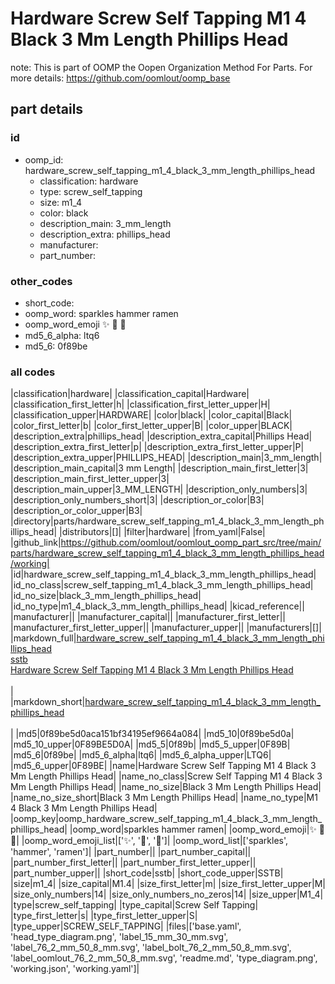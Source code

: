 # Hardware Screw Self Tapping M1 4 Black 3 Mm Length Phillips Head  

note: This is part of OOMP the Oopen Organization Method For Parts. For more details: https://github.com/oomlout/oomp_base

##  part details





### id
* oomp_id: hardware_screw_self_tapping_m1_4_black_3_mm_length_phillips_head
  * classification: hardware
  * type: screw_self_tapping
  * size: m1_4
  * color: black
  * description_main: 3_mm_length
  * description_extra: phillips_head
  * manufacturer: 
  * part_number: 

### other_codes
* short_code: 
* oomp_word: sparkles hammer ramen
* oomp_word_emoji :sparkles: :hammer: :ramen:
* md5_6_alpha: ltq6
* md5_6: 0f89be

### all codes 
|classification|hardware|
|classification_capital|Hardware|
|classification_first_letter|h|
|classification_first_letter_upper|H|
|classification_upper|HARDWARE|
|color|black|
|color_capital|Black|
|color_first_letter|b|
|color_first_letter_upper|B|
|color_upper|BLACK|
|description_extra|phillips_head|
|description_extra_capital|Phillips Head|
|description_extra_first_letter|p|
|description_extra_first_letter_upper|P|
|description_extra_upper|PHILLIPS_HEAD|
|description_main|3_mm_length|
|description_main_capital|3 mm Length|
|description_main_first_letter|3|
|description_main_first_letter_upper|3|
|description_main_upper|3_MM_LENGTH|
|description_only_numbers|3|
|description_only_numbers_short|3|
|description_or_color|B3|
|description_or_color_upper|B3|
|directory|parts/hardware_screw_self_tapping_m1_4_black_3_mm_length_phillips_head|
|distributors|[]|
|filter|hardware|
|from_yaml|False|
|github_link|https://github.com/oomlout/oomlout_oomp_part_src/tree/main/parts/hardware_screw_self_tapping_m1_4_black_3_mm_length_phillips_head/working|
|id|hardware_screw_self_tapping_m1_4_black_3_mm_length_phillips_head|
|id_no_class|screw_self_tapping_m1_4_black_3_mm_length_phillips_head|
|id_no_size|black_3_mm_length_phillips_head|
|id_no_type|m1_4_black_3_mm_length_phillips_head|
|kicad_reference||
|manufacturer||
|manufacturer_capital||
|manufacturer_first_letter||
|manufacturer_first_letter_upper||
|manufacturer_upper||
|manufacturers|[]|
|markdown_full|[hardware_screw_self_tapping_m1_4_black_3_mm_length_phillips_head](https://github.com/oomlout/oomlout_oomp_part_src/tree/main/parts/hardware_screw_self_tapping_m1_4_black_3_mm_length_phillips_head/working)<br>[sstb](https://github.com/oomlout/oomlout_oomp_part_src/tree/main/parts/hardware_screw_self_tapping_m1_4_black_3_mm_length_phillips_head/working)<br>[Hardware Screw Self Tapping M1 4 Black 3 Mm Length Phillips Head](https://github.com/oomlout/oomlout_oomp_part_src/tree/main/parts/hardware_screw_self_tapping_m1_4_black_3_mm_length_phillips_head/working)<br><br>|
|markdown_short|[hardware_screw_self_tapping_m1_4_black_3_mm_length_phillips_head](https://github.com/oomlout/oomlout_oomp_part_src/tree/main/parts/hardware_screw_self_tapping_m1_4_black_3_mm_length_phillips_head/working)<br><br>|
|md5|0f89be5d0aca151bf34195ef9664a084|
|md5_10|0f89be5d0a|
|md5_10_upper|0F89BE5D0A|
|md5_5|0f89b|
|md5_5_upper|0F89B|
|md5_6|0f89be|
|md5_6_alpha|ltq6|
|md5_6_alpha_upper|LTQ6|
|md5_6_upper|0F89BE|
|name|Hardware Screw Self Tapping M1 4 Black 3 Mm Length Phillips Head|
|name_no_class|Screw Self Tapping M1 4 Black 3 Mm Length Phillips Head|
|name_no_size|Black 3 Mm Length Phillips Head|
|name_no_size_short|Black 3 Mm Length Phillips Head|
|name_no_type|M1 4 Black 3 Mm Length Phillips Head|
|oomp_key|oomp_hardware_screw_self_tapping_m1_4_black_3_mm_length_phillips_head|
|oomp_word|sparkles hammer ramen|
|oomp_word_emoji|:sparkles: :hammer: :ramen:|
|oomp_word_emoji_list|[':sparkles:', ':hammer:', ':ramen:']|
|oomp_word_list|['sparkles', 'hammer', 'ramen']|
|part_number||
|part_number_capital||
|part_number_first_letter||
|part_number_first_letter_upper||
|part_number_upper||
|short_code|sstb|
|short_code_upper|SSTB|
|size|m1_4|
|size_capital|M1.4|
|size_first_letter|m|
|size_first_letter_upper|M|
|size_only_numbers|14|
|size_only_numbers_no_zeros|14|
|size_upper|M1_4|
|type|screw_self_tapping|
|type_capital|Screw Self Tapping|
|type_first_letter|s|
|type_first_letter_upper|S|
|type_upper|SCREW_SELF_TAPPING|
|files|['base.yaml', 'head_type_diagram.png', 'label_15_mm_30_mm.svg', 'label_76_2_mm_50_8_mm.svg', 'label_bolt_76_2_mm_50_8_mm.svg', 'label_oomlout_76_2_mm_50_8_mm.svg', 'readme.md', 'type_diagram.png', 'working.json', 'working.yaml']|
